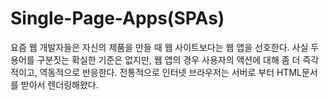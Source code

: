 # Single-Page-Apps(SPAs)
요즘 웹 개발자들은 자신의 제품을 만들 때 웹 사이트보다는 웹 앱을 선호한다. 사실 두 용어를 구분짓는 확실한 기준은 없지만, 웹 앱의 경우 사용자의 액션에 대해 좀 더 즉각적이고, 역동적으로 반응한다. 전통적으로 인터넷 브라우저는 서버로 부터 HTML문서를 받아서 렌더링해왔다. 
